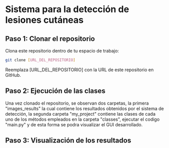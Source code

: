 # Sistema para la detección de lesiones cutáneas
## Paso 1: Clonar el repositorio
Clona este repositorio dentro de tu espacio de trabajo:
```bash
git clone [URL_DEL_REPOSITORIO]
```
Reemplaza [URL_DEL_REPOSITORIO] con la URL de este repositorio en GitHub.

## Paso 2: Ejecución de las clases 
Una vez clonado el repositorio, se observan dos carpetas, la primera "images_results" la cual contiene los resultados obtenidos por el sistema de detección, la segunda carpeta "my_project" contiene las clases de cada uno de los métodos empleados en la carpeta "classes", ejecutar el codigo "main.py" y de esta forma se podra visualizar el GUI desarrollado.

## Paso 3: Visualización de los resultados
